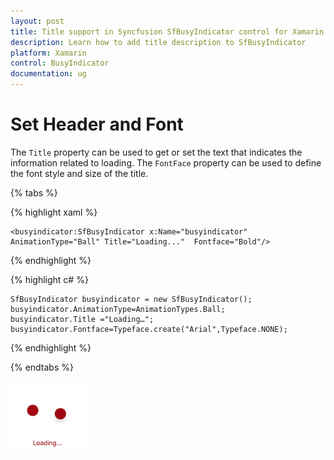 ```yaml
---
layout: post
title: Title support in Syncfusion SfBusyIndicator control for Xamarin.Forms
description: Learn how to add title description to SfBusyIndicator
platform: Xamarin
control: BusyIndicator
documentation: ug
---
```

# Set Header and Font

The `Title` property can be used to get or set the text that indicates the information related to loading. The `FontFace` property can be used to define the font style and size of the title.

{% tabs %}

{% highlight xaml %}

	<busyindicator:SfBusyIndicator x:Name="busyindicator" AnimationType="Ball" Title="Loading..."  Fontface="Bold"/>
	
{% endhighlight %}

{% highlight c# %}

	SfBusyIndicator busyindicator = new SfBusyIndicator();
	busyindicator.AnimationType=AnimationTypes.Ball;
	busyindicator.Title ="Loading…";
	busyindicator.Fontface=Typeface.create("Arial",Typeface.NONE);

{% endhighlight %}

{% endtabs %}

![](images/Title.png) 


